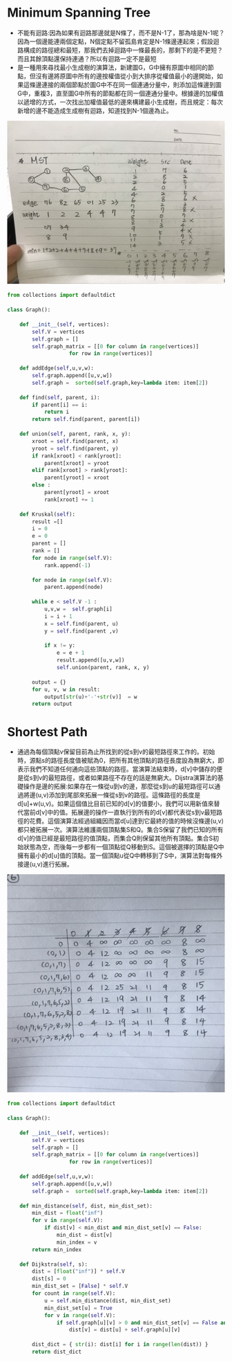 # Minimum Spanning Tree
* 不能有迴路:因為如果有迴路那邊就是N條了，而不是N-1了，那為啥是N-1呢？因為一個邊能連兩個定點，N個定點不留孤島肯定是N-1條邊連起來；假設迴路構成的路徑總和最短，那我們去掉迴路中一條最長的，那剩下的是不更短？而且其餘頂點還保持連通？所以有迴路一定不是最短
* 是一種用來尋找最小生成樹的演算法，新建圖G，G中擁有原圖中相同的節點，但沒有邊將原圖中所有的邊按權值從小到大排序從權值最小的邊開始，如果這條邊連接的兩個節點於圖G中不在同一個連通分量中，則添加這條邊到圖G中，重複3，直至圖G中所有的節點都在同一個連通分量中。根據邊的加權值以遞增的方式，一次找出加權值最低的邊來構建最小生成樹，而且規定：每次新增的邊不能造成生成樹有迴路，知道找到N-1個邊為止。

![image](https://github.com/hans0517/hans/blob/master/images/MST.jpg)
```python
from collections import defaultdict 

class Graph(): 

    def __init__(self, vertices): 
        self.V = vertices
        self.graph = []
        self.graph_matrix = [[0 for column in range(vertices)] 
                    for row in range(vertices)]
        
    def addEdge(self,u,v,w): 
        self.graph.append([u,v,w])
        self.graph =  sorted(self.graph,key=lambda item: item[2])
    
    def find(self, parent, i):
        if parent[i] == i:
            return i
        return self.find(parent, parent[i])

    def union(self, parent, rank, x, y):
        xroot = self.find(parent, x)
        yroot = self.find(parent, y)
        if rank[xroot] < rank[yroot]:
            parent[xroot] = yroot
        elif rank[xroot] > rank[yroot]:
            parent[yroot] = xroot
        else :
            parent[yroot] = xroot
            rank[xroot] += 1

    def Kruskal(self):
        result =[]
        i = 0
        e = 0
        parent = []
        rank = []
        for node in range(self.V):
            rank.append(-1)

        for node in range(self.V):
            parent.append(node)

        while e < self.V -1 :
            u,v,w =  self.graph[i]
            i = i + 1
            x = self.find(parent, u)
            y = self.find(parent ,v)

            if x != y:
                e = e + 1  
                result.append([u,v,w])
                self.union(parent, rank, x, y)  
         
        output = {}
        for u, v, w in result:
            output[str(u)+'-'+str(v)]  = w
        return output
```
# Shortest Path
* 通過為每個頂點v保留目前為止所找到的從s到v的最短路徑來工作的。初始時，源點s的路徑長度值被賦為0，把所有其他頂點的路徑長度設為無窮大，即表示我們不知道任何通向這些頂點的路徑。當演算法結束時，d[v]中儲存的便是從s到v的最短路徑，或者如果路徑不存在的話是無窮大。Dijstra演算法的基礎操作是邊的拓展:如果存在一條從u到v的邊，那麼從s到u的最短路徑可以通過將邊(u,v)添加到尾部來拓展一條從s到v的路徑。這條路徑的長度是d[u]+w(u,v)。如果這個值比目前已知的d[v]的值要小，我們可以用新值來替代當前d[v]中的值。拓展邊的操作一直執行到所有的d[v]都代表從s到v最短路徑的花費。這個演算法經過組織因而當d[u]達到它最終的值的時候沒條邊(u,v)都只被拓展一次。演算法維護兩個頂點集S和Q。集合S保留了我們已知的所有d[v]的值已經是最短路徑的值頂點，而集合Q則保留其他所有頂點。集合S初始狀態為空，而後每一步都有一個頂點從Q移動到S。這個被選擇的頂點是Q中擁有最小的d[u]值的頂點。當一個頂點u從Q中轉移到了S中，演算法對每條外接邊(u,v)進行拓展。

![image](https://github.com/hans0517/hans/blob/master/images/shortestpath.jpg)
```python
from collections import defaultdict 

class Graph(): 

    def __init__(self, vertices): 
        self.V = vertices
        self.graph = []
        self.graph_matrix = [[0 for column in range(vertices)] 
                    for row in range(vertices)]
        
    def addEdge(self,u,v,w): 
        self.graph.append([u,v,w])
        self.graph =  sorted(self.graph,key=lambda item: item[2])
        
    def min_distance(self, dist, min_dist_set):
        min_dist = float("inf")
        for v in range(self.V):
            if dist[v] < min_dist and min_dist_set[v] == False:
                min_dist = dist[v]
                min_index = v
        return min_index
        
    def Dijkstra(self, s): 
        dist = [float("inf")] * self.V
        dist[s] = 0
        min_dist_set = [False] * self.V
        for count in range(self.V):
            u = self.min_distance(dist, min_dist_set)
            min_dist_set[u] = True
            for v in range(self.V):
                if self.graph[u][v] > 0 and min_dist_set[v] == False and dist[v] > dist[u] + self.graph[u][v]:
                    dist[v] = dist[u] + self.graph[u][v]
                    
        dist_dict = { str(i): dist[i] for i in range(len(dist)) }
        return dist_dict
```
